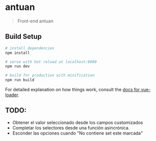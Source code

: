 # antuan

> Front-end antuan

## Build Setup

``` bash
# install dependencies
npm install

# serve with hot reload at localhost:8080
npm run dev

# build for production with minification
npm run build
```

For detailed explanation on how things work, consult the [docs for vue-loader](http://vuejs.github.io/vue-loader).

## TODO:

* Obtener el valor seleccionado desde los campos customizados
* Completar los selectores desde una función asincrónica.
* Esconder las opciones cuando "No contiene set este marcada"




